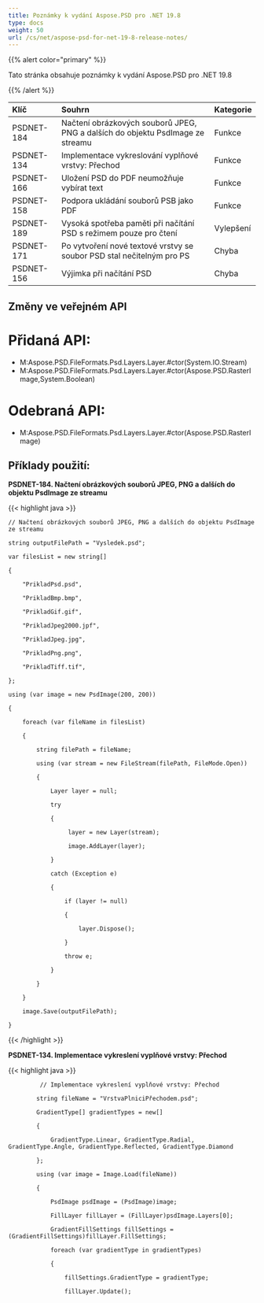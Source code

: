 ```yaml
---
title: Poznámky k vydání Aspose.PSD pro .NET 19.8
type: docs
weight: 50
url: /cs/net/aspose-psd-for-net-19-8-release-notes/
---
```


{{% alert color="primary" %}} 

Tato stránka obsahuje poznámky k vydání Aspose.PSD pro .NET 19.8

{{% /alert %}} 

|**Klíč**|**Souhrn**|**Kategorie**|
| :- | :- | :- |
|PSDNET-184|Načtení obrázkových souborů JPEG, PNG a dalších do objektu PsdImage ze streamu|Funkce|
|PSDNET-134|Implementace vykreslování vyplňové vrstvy: Přechod|Funkce|
|PSDNET-166|Uložení PSD do PDF neumožňuje vybírat text|Funkce|
|PSDNET-158|Podpora ukládání souborů PSB jako PDF|Funkce|
|PSDNET-189|Vysoká spotřeba paměti při načítání PSD s režimem pouze pro čtení|Vylepšení|
|PSDNET-171|Po vytvoření nové textové vrstvy se soubor PSD stal nečitelným pro PS|Chyba|
|PSDNET-156|Výjimka při načítání PSD|Chyba|

## **Změny ve veřejném API**
# **Přidaná API:**
- M:Aspose.PSD.FileFormats.Psd.Layers.Layer.#ctor(System.IO.Stream)
- M:Aspose.PSD.FileFormats.Psd.Layers.Layer.#ctor(Aspose.PSD.RasterImage,System.Boolean)
# **Odebraná API:**
- M:Aspose.PSD.FileFormats.Psd.Layers.Layer.#ctor(Aspose.PSD.RasterImage)

## **Příklady použití:**
**PSDNET-184. Načtení obrázkových souborů JPEG, PNG a dalších do objektu PsdImage ze streamu**

{{< highlight java >}}

    // Načtení obrázkových souborů JPEG, PNG a dalších do objektu PsdImage ze streamu

    string outputFilePath = "Vysledek.psd";

    var filesList = new string[]

    {

        "PrikladPsd.psd",

        "PrikladBmp.bmp",

        "PrikladGif.gif",

        "PrikladJpeg2000.jpf",

        "PrikladJpeg.jpg",

        "PrikladPng.png",

        "PrikladTiff.tif",

    };

    using (var image = new PsdImage(200, 200))

    {

        foreach (var fileName in filesList)

        {

            string filePath = fileName;

            using (var stream = new FileStream(filePath, FileMode.Open))

            {

                Layer layer = null;

                try

                {

                     layer = new Layer(stream);

                     image.AddLayer(layer);

                }

                catch (Exception e)

                {

                    if (layer != null)

                    {

                        layer.Dispose();

                    }

                    throw e;

                }

            }

        }

        image.Save(outputFilePath);

    }

{{< /highlight >}}

**PSDNET-134. Implementace vykreslení vyplňové vrstvy: Přechod**

{{< highlight java >}}

             // Implementace vykreslení vyplňové vrstvy: Přechod

            string fileName = "VrstvaPlniciPřechodem.psd";

            GradientType[] gradientTypes = new[]

            {

                GradientType.Linear, GradientType.Radial, GradientType.Angle, GradientType.Reflected, GradientType.Diamond

            };

            using (var image = Image.Load(fileName))

            {

                PsdImage psdImage = (PsdImage)image;

                FillLayer fillLayer = (FillLayer)psdImage.Layers[0];

                GradientFillSettings fillSettings = (GradientFillSettings)fillLayer.FillSettings;

                foreach (var gradientType in gradientTypes)

                {

                    fillSettings.GradientType = gradientType;

                    fillLayer.Update();

